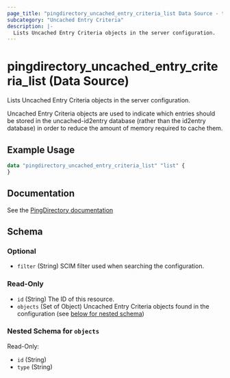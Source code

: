 ```yaml
---
page_title: "pingdirectory_uncached_entry_criteria_list Data Source - terraform-provider-pingdirectory"
subcategory: "Uncached Entry Criteria"
description: |-
  Lists Uncached Entry Criteria objects in the server configuration.
---
```


# pingdirectory_uncached_entry_criteria_list (Data Source)

Lists Uncached Entry Criteria objects in the server configuration.

Uncached Entry Criteria objects are used to indicate which entries should be stored in the uncached-id2entry database (rather than the id2entry database) in order to reduce the amount of memory required to cache them.

## Example Usage

```terraform
data "pingdirectory_uncached_entry_criteria_list" "list" {
}
```

## Documentation
See the [PingDirectory documentation](https://docs.pingidentity.com/r/en-us/pingdirectory-93/pd_ds_config_uncached_attrs_entries)

<!-- schema generated by tfplugindocs -->
## Schema

### Optional

- `filter` (String) SCIM filter used when searching the configuration.

### Read-Only

- `id` (String) The ID of this resource.
- `objects` (Set of Object) Uncached Entry Criteria objects found in the configuration (see [below for nested schema](#nestedatt--objects))

<a id="nestedatt--objects"></a>
### Nested Schema for `objects`

Read-Only:

- `id` (String)
- `type` (String)

